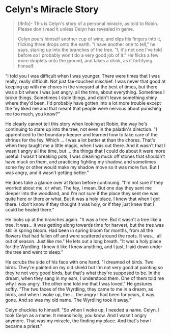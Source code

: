 # Celyn's Miracle Story

>[!Info]- This is Celyn's story of a personal miracle, as told to Robin. Please don't read it unless Celyn has revealed in game.
>
>Celyn pours himself another cup of wine, and dips his fingers into it, flicking three drops onto the earth. "I have another one to tell," he says, staring up into the branches of the tree. "I, it's not one I've told before so I probably won't do a very good job of it." He flicks a few more droplets onto the ground, and takes a drink, as if fortifying himself.  
>
 "I told you I was difficult when I was younger. There were times that I was really, really difficult. Not just fae-touched mischief. I was never that good at keeping up with my chores in the vineyard at the best of times, but there was a bit where I was just angry, all the time, about everything. Sometimes I broke things. Sometimes I stole things, and didn't leave something shiny where they'd been. I'd probably have gotten into a lot more trouble except the fey liked me and that meant that people were nervous about punishing me too much, you know?”  
>
He clearly cannot tell this story when looking at Robin, the way he's continuing to stare up into the tree, not even in the paladin's direction. "I apprenticed to the boundary-keeper and learned how to take care of the shrines for the fey. Which … I was a lot better at than the chores. That's when they taught me a little magic, when I was out there. And it wasn't that I wasn't angry all the time, but … the things that I could do about it were more useful. I wasn't breaking pots, I was cleaning muck off stones that shouldn't have muck on them, and practicing fighting my shadow, and sometimes some fey or other would make my shadow move so it was more fun. But I was angry, and it wasn't getting better.”  
>  
He does take a glance over at Robin before continuing. "I'm not sure if they worried about me, or what. The fey, I mean. But one day they sent me deeper into the woodland, and I'm not sure if the place they sent me was quite here or there or what. But it was a holy place. I knew that when I got there. I don't know if they thought it was holy, or if they just knew that I could be healed there.”  
>  
He looks up at the branches again. "It was a tree. But it wasn't a tree like a tree. It was... it was getting along towards time for harvest, but the tree was still in spring bloom. Had been in spring bloom for months, from all the flowers that had fallen off and were scattered around the roots. It was... all out of season. Just like me." He lets out a long breath. "It was a holy place for the Wyrdling. I knew it like I knew anything, and I just, I laid down under the tree and went to sleep.”  
>  
He scrubs the side of his face with one hand. "I dreamed of birds. Two birds. They're painted on my old shield but I'm not very good at painting so they're not very good birds, but that's what they're supposed to be. In the dream, when they sang in my ears, I understood them. One of them told me why I was angry. The other one told me that I was loved." He gestures softly. "The two faces of the Wyrdling, they came to me in a dream, as birds, and when I woke up, the … the angry I had been for years, it was gone. And so was my old name. The Wyrdling took it away.”  
 > 
Celyn chuckles to himself. "So when I woke up, I needed a name. Celyn. I took Celyn as a name. It means holly, you know. And I wasn't angry anymore. That was my miracle, the finding my place. And that's how I became a priest."